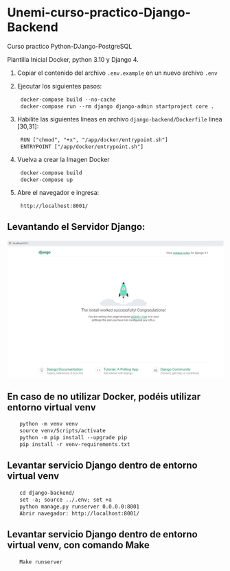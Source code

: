 # Unemi-curso-practico-Django-Backend
Curso practico Python-DJango-PostgreSQL

Plantilla Inicial Docker, python 3.10 y Django 4.

1. Copiar el contenido del archivo `.env.example` en un nuevo archivo `.env`

2. Ejecutar los siguientes pasos:

        docker-compose build --no-cache
        docker-compose run --rm django django-admin startproject core .

3. Habilite las siguientes lineas en archivo `django-backend/Dockerfile` linea [30,31]:

        RUN ["chmod", "+x", "/app/docker/entrypoint.sh"]
        ENTRYPOINT ["/app/docker/entrypoint.sh"]

4. Vuelva a crear la Imagen Docker

        docker-compose build
        docker-compose up

5. Abre el navegador e ingresa:

        http://localhost:8001/

## Levantando el Servidor Django:

![Optional Text](./capturas/run-server-django.PNG)


## En caso de no utilizar Docker, podéis utilizar entorno virtual venv

        python -m venv venv
        source venv/Scripts/activate
        python -m pip install --upgrade pip
        pip install -r venv-requirements.txt

## Levantar servicio Django dentro de entorno virtual venv
        cd django-backend/
        set -a; source ../.env; set +a
        python manage.py runserver 0.0.0.0:8001
        Abrir navegador: http://localhost:8001/

## Levantar servicio Django dentro de entorno virtual venv, con comando Make
        Make runserver
